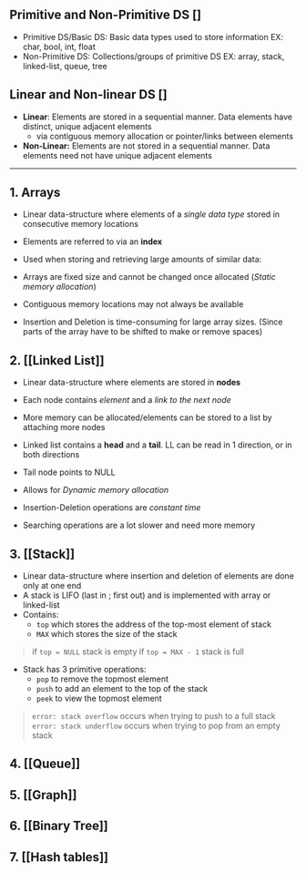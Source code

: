 
## Primitive and Non-Primitive DS []
- Primitive DS/Basic DS: Basic data types used to store information
	EX: char, bool, int, float
- Non-Primitive DS: Collections/groups of primitive DS
	EX: array, stack, linked-list, queue, tree
## Linear and Non-linear DS []
- **Linear**: Elements are stored in a sequential manner. Data elements have distinct, unique adjacent elements
	- via contiguous memory allocation or pointer/links between elements 
- **Non-Linear:** Elements are not stored in a sequential manner. Data elements need not have unique adjacent elements
---
## 1. Arrays
- Linear data-structure where elements of a *single data type* stored in consecutive memory locations
- Elements are referred to via an **index**

- Used when storing and retrieving large amounts of similar data:

- Arrays are fixed size and cannot be changed once allocated (*Static memory allocation*)
- Contiguous memory locations may not always be available
- Insertion and Deletion is time-consuming for large array sizes. (Since parts of the array have to be shifted to make or remove spaces)

## 2. [[Linked List]]
- Linear data-structure where elements are stored in **nodes**
- Each node contains *element* and a *link to the next node*
- More memory can be allocated/elements can be stored to a list by attaching more nodes
- Linked list contains a **head** and a **tail**. LL can be read in 1 direction, or in both directions
- Tail node points to NULL

- Allows for *Dynamic memory allocation*
- Insertion-Deletion operations are *constant time*
- Searching operations are a lot slower and need more memory

## 3. [[Stack]]
- Linear data-structure where insertion and deletion of elements are done only at one end
- A stack is LIFO (last in ; first out) and is implemented with array or linked-list
- Contains:
	- `top` which stores the address of the top-most element of stack
	- `MAX` which stores the size of the stack
> if `top = NULL` stack is empty
> if `top = MAX - 1` stack is full

- Stack has 3 primitive operations:
	- `pop` to remove the topmost element
	- `push` to add an element to the top of the stack
	- `peek` to view the topmost element
>`error: stack overflow` occurs when trying to push to a full stack
>`error: stack underflow` occurs when trying to pop from an empty stack

## 4. [[Queue]]

## 5. [[Graph]]

## 6. [[Binary Tree]]

## 7. [[Hash tables]]